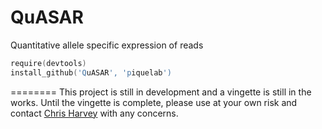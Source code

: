 QuASAR
========
Quantitative allele specific expression of reads

```S
require(devtools)
install_github('QuASAR', 'piquelab')
```
========
This project is still in development and a vingette is still in the works. Until the vingette is complete, please use at your own risk and contact [Chris Harvey](https://github.com/ctharve) with any concerns. 
